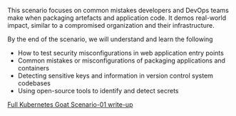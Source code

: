 
This scenario focuses on common mistakes developers and DevOps teams make when packaging artefacts and application code. It demos real-world impact, similar to a compromised organization and their infrastructure.

By the end of the scenario, we will understand and learn the following

- How to test security misconfigurations in web application entry points
- Common mistakes or misconfigurations of packaging applications and containers
- Detecting sensitive keys and information in version control system codebases
- Using open-source tools to identify and detect secrets

[Full Kubernetes Goat Scenario-01 write-up](https://madhuakula.com/kubernetes-goat/docs/scenarios/scenario-1)